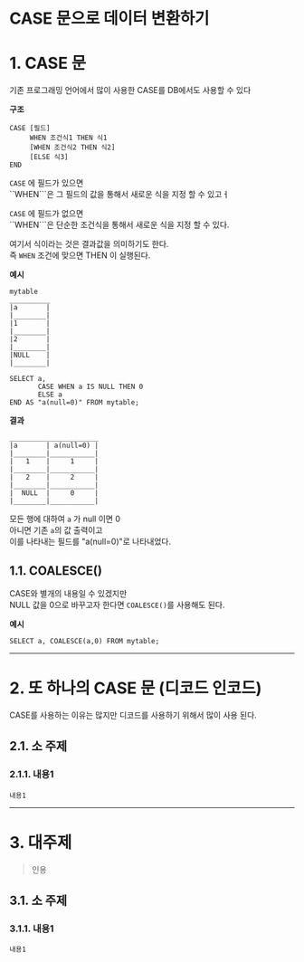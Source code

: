  CASE 문으로 데이터 변환하기
=======================
# 1. CASE 문 
기존 프로그래밍 언어에서 많이 사용한 CASE를 DB에서도 사용할 수 있다
  
**구조**  
```
CASE [필드]  
     WHEN 조건식1 THEN 식1 
     [WHEN 조건식2 THEN 식2] 
     [ELSE 식3] 
END 
```
```CASE``` 에 필드가 있으면    
``WHEN```은 그 필드의 값을 통해서 새로운 식을 지정 할 수 있고ㅓ 
  
```CASE``` 에 필드가 없으면   
``WHEN```은 단순한 조건식을 통해서 새로운 식을 지정 할 수 있다.   
  
여기서 식이라는 것은 결과값을 의미하기도 한다.  
즉 ```WHEN``` 조건에 맞으면 THEN 이 실행된다.  
  
**예시**
```
mytable
__________
|a       |
|________|
|1       |
|________|
|2       |
|________|
|NULL    |
|________|

SELECT a,
       CASE WHEN a IS NULL THEN 0 
       ELSE a 
END AS "a(null=0)" FROM mytable;   
```
**결과**
```
______________________
|a       | a(null=0) |
|________|___________|
|   1    |     1     |
|________|___________|
|   2    |     2     |
|________|___________|
|  NULL  |     0     |
|________|___________|
```
모든 행에 대하여 ```a``` 가 null 이면 0  
아니면 기존 ```a```의 값 출력이고  
이를 나타내는 필드를 "a(null=0)"로 나타내었다.
  
## 1.1. COALESCE()
CASE와 별개의 내용일 수 있겠지만  
NULL 값을 0으로 바꾸고자 한다면 ```COALESCE()```를 사용해도 된다.  
  
**예시**
```
SELECT a, COALESCE(a,0) FROM mytable;
```

***
# 2. 또 하나의 CASE 문 (디코드 인코드)
CASE를 사용하는 이유는 많지만 디코드를 사용하기 위해서 많이 사용 된다.
## 2.1. 소 주제
### 2.1.1. 내용1
```
내용1
```   

***
# 3. 대주제
> 인용
## 3.1. 소 주제
### 3.1.1. 내용1
```
내용1
```
